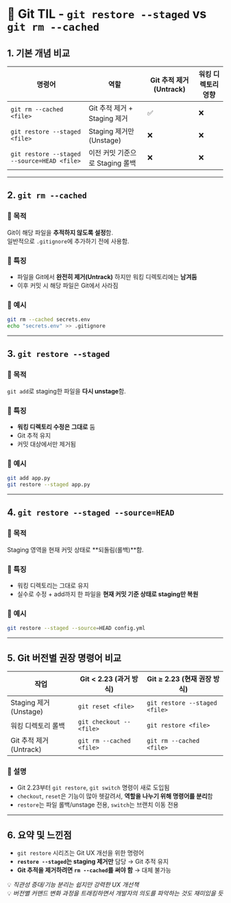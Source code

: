 # 📘 Git TIL - `git restore --staged` vs `git rm --cached`

## 1. 기본 개념 비교

| 명령어 | 역할 | Git 추적 제거 (Untrack) | 워킹 디렉토리 영향 |
|--------|------|--------------------------|---------------------|
| `git rm --cached <file>` | Git 추적 제거 + Staging 제거 | ✅ | ❌ |
| `git restore --staged <file>` | Staging 제거만 (Unstage) | ❌ | ❌ |
| `git restore --staged --source=HEAD <file>` | 이전 커밋 기준으로 Staging 롤백 | ❌ | ❌ |

---

## 2. `git rm --cached` 

### 🔹 목적  
Git이 해당 파일을 **추적하지 않도록 설정**함.  
일반적으로 `.gitignore`에 추가하기 전에 사용함.

### 🔹 특징
- 파일을 Git에서 **완전히 제거(Untrack)** 하지만 워킹 디렉토리에는 **남겨둠**
- 이후 커밋 시 해당 파일은 Git에서 사라짐

### 🔹 예시
```bash
git rm --cached secrets.env
echo "secrets.env" >> .gitignore
```

---

## 3. `git restore --staged` 

### 🔹 목적  
`git add`로 staging한 파일을 **다시 unstage**함.

### 🔹 특징
- **워킹 디렉토리 수정은 그대로** 둠
- Git 추적 유지
- 커밋 대상에서만 제거됨

### 🔹 예시
```bash
git add app.py
git restore --staged app.py
```

---

## 4. `git restore --staged --source=HEAD` 

### 🔹 목적  
Staging 영역을 현재 커밋 상태로 **되돌림(롤백)**함.

### 🔹 특징
- 워킹 디렉토리는 그대로 유지
- 실수로 수정 + add까지 한 파일을 **현재 커밋 기준 상태로 staging만 복원**

### 🔹 예시
```bash
git restore --staged --source=HEAD config.yml
```

---

## 5. Git 버전별 권장 명령어 비교

| 작업 | Git < 2.23 (과거 방식) | Git ≥ 2.23 (현재 권장 방식) |
|------|------------------------|------------------------------|
| Staging 제거 (Unstage) | `git reset <file>` | `git restore --staged <file>` |
| 워킹 디렉토리 롤백 | `git checkout -- <file>` | `git restore <file>` |
| Git 추적 제거 (Untrack) | `git rm --cached <file>` | `git rm --cached <file>` |

### 🔹 설명
- Git 2.23부터 `git restore`, `git switch` 명령이 새로 도입됨
- `checkout`, `reset`은 기능이 많아 헷갈려서, **역할을 나누기 위해 명령어를 분리**함
- `restore`는 파일 롤백/unstage 전용, `switch`는 브랜치 이동 전용

---

## 6. 요약 및 느낀점

- `git restore` 시리즈는 Git UX 개선을 위한 명령어
- **`restore --staged`는 staging 제거만** 담당 → Git 추적 유지
- **Git 추적을 제거하려면 `rm --cached`를 써야 함** → 대체 불가능

💡 *직관성 증대/기능 분리는 쉽지만 강력한 UX 개선책* \
💡 *버전별 커맨드 변화 과정을 트래킹하면서 개발자의 의도를 파악하는 것도 재미있을 듯*